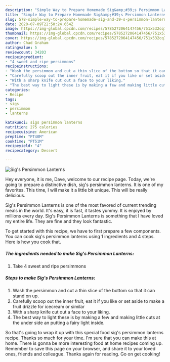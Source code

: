 ```yaml
---
description: "Simple Way to Prepare Homemade Sig&amp;#39;s Persimmon Lanterns"
title: "Simple Way to Prepare Homemade Sig&amp;#39;s Persimmon Lanterns"
slug: 578-simple-way-to-prepare-homemade-sig-and-39-s-persimmon-lanterns
date: 2020-07-09T22:50:24.654Z
image: https://img-global.cpcdn.com/recipes/5785272064147456/751x532cq70/sigs-persimmon-lanterns-recipe-main-photo.jpg
thumbnail: https://img-global.cpcdn.com/recipes/5785272064147456/751x532cq70/sigs-persimmon-lanterns-recipe-main-photo.jpg
cover: https://img-global.cpcdn.com/recipes/5785272064147456/751x532cq70/sigs-persimmon-lanterns-recipe-main-photo.jpg
author: Chad Graham
ratingvalue: 5
reviewcount: 34203
recipeingredient:
- "4 sweet and ripe persimmons"
recipeinstructions:
- "Wash the persimmon and cut a thin slice of the bottom so that it can stand on up."
- "Carefully scoop out the inner fruit, eat it if you like or set aside to make a fruit drizzle for icecream or similar"
- "With a sharp knife cut out a face to your liking."
- "The best way to light these is by making a few and making little cuts at the under side an putting a fairy light inside."
categories:
- Recipe
tags:
- sigs
- persimmon
- lanterns

katakunci: sigs persimmon lanterns 
nutrition: 275 calories
recipecuisine: American
preptime: "PT40M"
cooktime: "PT51M"
recipeyield: "4"
recipecategory: Dessert

---
```



![Sig&#39;s Persimmon Lanterns](https://img-global.cpcdn.com/recipes/5785272064147456/751x532cq70/sigs-persimmon-lanterns-recipe-main-photo.jpg)

Hey everyone, it is me, Dave, welcome to our recipe page. Today, we're going to prepare a distinctive dish, sig&#39;s persimmon lanterns. It is one of my favorites. This time, I will make it a little bit unique. This will be really delicious.

Sig&#39;s Persimmon Lanterns is one of the most favored of current trending meals in the world. It's easy, it is fast, it tastes yummy. It is enjoyed by millions every day. Sig&#39;s Persimmon Lanterns is something that I have loved my entire life. They are fine and they look fantastic.




To get started with this recipe, we have to first prepare a few components. You can cook sig&#39;s persimmon lanterns using 1 ingredients and 4 steps. Here is how you cook that.

<!--inarticleads1-->

##### The ingredients needed to make Sig&#39;s Persimmon Lanterns:

1. Take 4 sweet and ripe persimmons




<!--inarticleads2-->

##### Steps to make Sig&#39;s Persimmon Lanterns:

1. Wash the persimmon and cut a thin slice of the bottom so that it can stand on up.
1. Carefully scoop out the inner fruit, eat it if you like or set aside to make a fruit drizzle for icecream or similar
1. With a sharp knife cut out a face to your liking.
1. The best way to light these is by making a few and making little cuts at the under side an putting a fairy light inside.




So that's going to wrap it up with this special food sig&#39;s persimmon lanterns recipe. Thanks so much for your time. I'm sure that you can make this at home. There is gonna be more interesting food at home recipes coming up. Remember to save this page on your browser, and share it to your loved ones, friends and colleague. Thanks again for reading. Go on get cooking!
